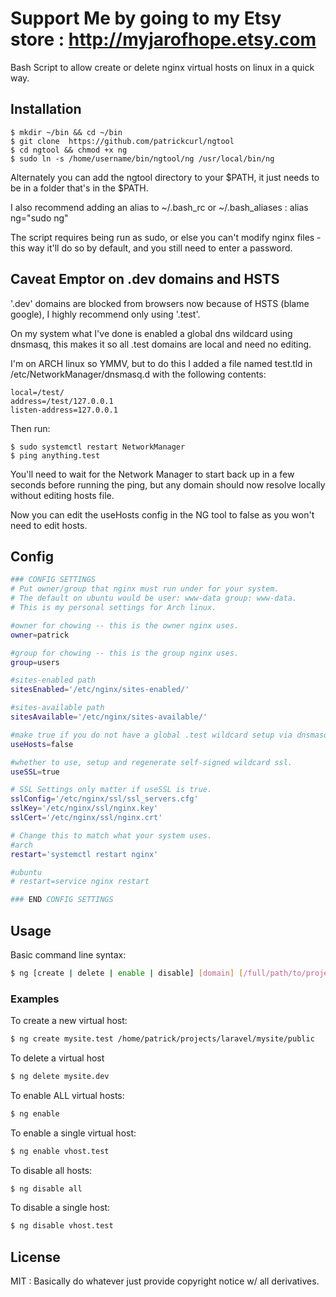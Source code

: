 Support Me by going to my Etsy store : http://myjarofhope.etsy.com
===========
Bash Script to allow create or delete nginx virtual hosts on linux in a quick way.

## Installation ##

```shell
$ mkdir ~/bin && cd ~/bin 
$ git clone  https://github.com/patrickcurl/ngtool
$ cd ngtool && chmod +x ng
$ sudo ln -s /home/username/bin/ngtool/ng /usr/local/bin/ng
```

Alternately you can add the ngtool directory to your $PATH, it just needs to be in a folder that's in the $PATH. 

I also recommend adding an alias to ~/.bash_rc or ~/.bash_aliases : alias ng="sudo ng"

The script requires being run as sudo, or else you can't modify nginx files - this way it'll do so by default, and you 
still need to enter a password.

## Caveat Emptor on .dev domains and HSTS ## 

'.dev' domains are blocked from browsers now because  of HSTS (blame google), I highly recommend only using '.test'. 

On my system what I've done is enabled a global dns wildcard using dnsmasq, this makes it so all .test domains are local and need no editing. 

I'm on ARCH linux so YMMV, but to do this I added a file named test.tld in /etc/NetworkManager/dnsmasq.d with the following contents:

```
local=/test/
address=/test/127.0.0.1
listen-address=127.0.0.1
```

Then run: 
```shell
$ sudo systemctl restart NetworkManager
$ ping anything.test
```

You'll need to wait for the Network Manager to start back up in a few seconds before running the ping, but any domain should now resolve locally without editing hosts file.

Now you can edit the useHosts config in the NG tool to false as you won't need to edit hosts.
 

## Config ##
```bash
### CONFIG SETTINGS
# Put owner/group that nginx must run under for your system.
# The default on ubuntu would be user: www-data group: www-data.
# This is my personal settings for Arch linux.

#owner for chowing -- this is the owner nginx uses.
owner=patrick 

#group for chowing -- this is the group nginx uses.
group=users 

#sites-enabled path
sitesEnabled='/etc/nginx/sites-enabled/' 

#sites-available path
sitesAvailable='/etc/nginx/sites-available/' 

#make true if you do not have a global .test wildcard setup via dnsmasq or other.
useHosts=false 

#whether to use, setup and regenerate self-signed wildcard ssl. 
useSSL=true 

# SSL Settings only matter if useSSL is true.
sslConfig='/etc/nginx/ssl/ssl_servers.cfg'
sslKey='/etc/nginx/ssl/nginx.key'
sslCert='/etc/nginx/ssl/nginx.crt'

# Change this to match what your system uses.
#arch
restart='systemctl restart nginx'

#ubuntu
# restart=service nginx restart

### END CONFIG SETTINGS
```

## Usage ##

Basic command line syntax:

```bash
$ ng [create | delete | enable | disable] [domain] [/full/path/to/project/dir]
```

### Examples ###

To create a new virtual host:

```bash
$ ng create mysite.test /home/patrick/projects/laravel/mysite/public
```
To delete a virtual host

```bash
$ ng delete mysite.dev
```

To enable ALL virtual hosts: 

```bash
$ ng enable
```

To enable a single virtual host:

```bash
$ ng enable vhost.test
```
To disable all hosts: 

```bash
$ ng disable all
```

To disable a single host: 

```bash
$ ng disable vhost.test
```

## License ##
MIT : Basically do whatever just provide copyright notice w/ all derivatives. 
